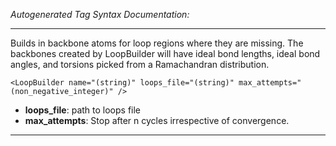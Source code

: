 _Autogenerated Tag Syntax Documentation:_

---
Builds in backbone atoms for loop regions where they are missing. The backbones created by LoopBuilder will have ideal bond lengths, ideal bond angles, and torsions picked from a Ramachandran distribution.

```
<LoopBuilder name="(string)" loops_file="(string)" max_attempts="(non_negative_integer)" />
```

-   **loops_file**: path to loops file
-   **max_attempts**: Stop after n cycles irrespective of convergence.

---
